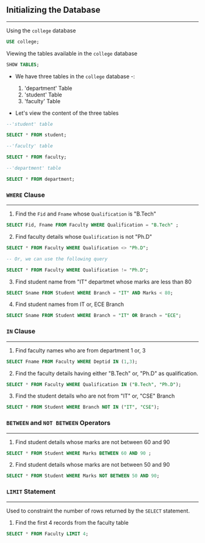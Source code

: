 ## Initializing the Database
---
Using the `college` database

````sql
USE college;
````
Viewing the tables available in the `college` database

````sql
SHOW TABLES;
````
* We have three tables in the `college` database -:
    1. 'department' Table
    2. 'student' Table
    3. 'faculty' Table

* Let's view the content of the three tables

````sql
--'student' table

SELECT * FROM student;

--'faculty' table

SELECT * FROM faculty;

--'department' table

SELECT * FROM department;
````

### `WHERE` Clause
---
1. Find the `Fid` and `Fname` whose `Qualification` is "B.Tech"

````sql
SELECT Fid, Fname FROM Faculty WHERE Qualification = "B.Tech" ;
````
2. Find faculty details whose `Qualification` is not "Ph.D"
```sql
SELECT * FROM Faculty WHERE Qualification <> "Ph.D";

-- Or, we can use the following query

SELECT * FROM Faculty WHERE Qualification != "Ph.D";
```
3. Find student name from "IT" departmet whose marks are less than 80
```sql
SELECT Sname FROM Student WHERE Branch = "IT" AND Marks < 80;
```
4. Find student names from IT or, ECE Branch
```sql
SELECT Sname FROM Student WHERE Branch = "IT" OR Branch = "ECE";
```
### `IN` Clause
---
1. Find faculty names who are from department 1 or, 3
```sql
SELECT Fname FROM Faculty WHERE Deptid IN (1,3);
```
2. Find the faculty details having either "B.Tech" or, "Ph.D" as qualification.
```sql
SELECT * FROM Faculty WHERE Qualification IN ("B.Tech", "Ph.D");
```
3. Find the student details who are not from "IT" or, "CSE" Branch
```sql
SELECT * FROM Student WHERE Branch NOT IN ("IT", "CSE");
```
### `BETWEEN` and `NOT BETWEEN` Operators
---
1. Find student details whose marks are not between 60 and 90
```sql
SELECT * FROM Student WHERE Marks BETWEEN 60 AND 90 ;
```
2. Find student details whose marks are not between 50 and 90
```sql
SELECT * FROM Student WHERE Marks NOT BETWEEN 50 AND 90;
```
### `LIMIT` Statement
---
Used to constraint the number of rows returned by the `SELECT` statement.
1. Find the first 4 records from the faculty table
```sql
SELECT * FROM Faculty LIMIT 4;
```


